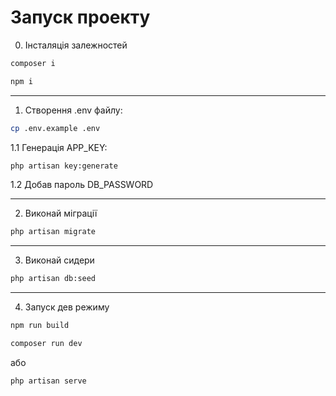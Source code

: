 # Запуск проекту

0. Інсталяція залежностей

```bash
composer i
```

```bash
npm i
```

<hr>

1. Створення .env файлу:

```bash
cp .env.example .env
```

1.1 Генерація APP_KEY:

```bash
php artisan key:generate
```

1.2  Добав пароль DB_PASSWORD

<hr>

2. Виконай міграції

```bash
php artisan migrate
```
<hr>

3. Виконай сидери

```bash
php artisan db:seed
```

<hr>

4. Запуск дев режиму

```bash
npm run build
```

```bash
composer run dev
```

або

```bash
php artisan serve
```